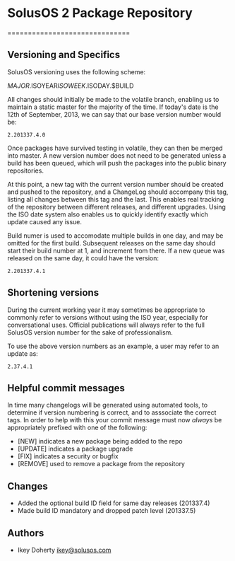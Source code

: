 # SolusOS 2 Package Repository
==============================


Versioning and Specifics
------------------------
SolusOS versioning uses the following scheme:

 $MAJOR.$ISOYEAR$ISOWEEK.$ISODAY.$BUILD

All changes should initially be made to the volatile branch, enabling us to
maintain a static master for the majority of the time. If today's date is
the 12th of September, 2013, we can say that our base version number would be:

    2.201337.4.0

Once packages have survived testing in volatile, they can then be merged into
master. A new version number does not need to be generated unless a build has
been queued, which will push the packages into the public binary repositories.

At this point, a new tag with the current version number should be created and
pushed to the repository, and a ChangeLog should accompany this tag, listing all
changes between this tag and the last. This enables real tracking of the repository
between different releases, and different upgrades. Using the ISO date system also
enables us to quickly identify exactly which update caused any issue.


Build numer is used to accomodate multiple builds in one day, and may be omitted for the
first build. Subsequent releases on the same day should start their build number at 1,
and increment from there. If a new queue was released on the same day, it could have the
version:

    2.201337.4.1

Shortening versions
-------------------
During the current working year it may sometimes be appropriate to commonly refer to versions
without using the ISO year, especially for conversational uses. Official publications will always
refer to the full SolusOS version number for the sake of professionalism.

To use the above version numbers as an example, a user may refer to an update as:

    2.37.4.1

Helpful commit messages
-----------------------
In time many changelogs will be generated using automated tools, to determine if version numbering
is correct, and to asssociate the correct tags. In order to help with this your commit message
must now *always* be appropriately prefixed with one of the following:

 * [NEW] indicates a new package being added to the repo
 * [UPDATE] indicates a package upgrade
 * [FIX] indicates a security or bugfix
 * [REMOVE] used to remove a package from the repository


Changes
-------
 * Added the optional build ID field for same day releases (201337.4)
 * Made build ID mandatory and dropped patch level (201337.5)
 
Authors
-------

 * Ikey Doherty <ikey@solusos.com>
